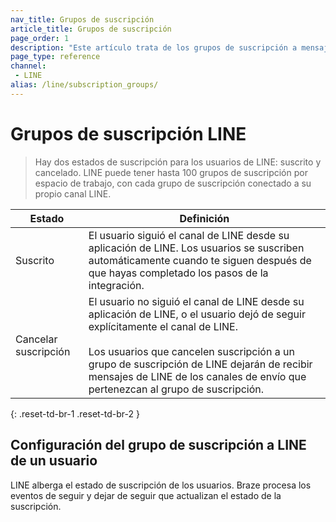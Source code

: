 ```yaml
---
nav_title: Grupos de suscripción
article_title: Grupos de suscripción
page_order: 1
description: "Este artículo trata de los grupos de suscripción a mensajes de LINE."
page_type: reference
channel:
 - LINE
alias: /line/subscription_groups/
---
```


# Grupos de suscripción LINE

> Hay dos estados de suscripción para los usuarios de LINE: suscrito y cancelado. LINE puede tener hasta 100 grupos de suscripción por espacio de trabajo, con cada grupo de suscripción conectado a su propio canal LINE.

| Estado | Definición |
| --- | --- |
| Suscrito | El usuario siguió el canal de LINE desde su aplicación de LINE. Los usuarios se suscriben automáticamente cuando te siguen después de que hayas completado los pasos de la integración. |
| Cancelar suscripción | El usuario no siguió el canal de LINE desde su aplicación de LINE, o el usuario dejó de seguir explícitamente el canal de LINE. <br><br> Los usuarios que cancelen suscripción a un grupo de suscripción de LINE dejarán de recibir mensajes de LINE de los canales de envío que pertenezcan al grupo de suscripción. |
{: .reset-td-br-1 .reset-td-br-2 }

## Configuración del grupo de suscripción a LINE de un usuario

LINE alberga el estado de suscripción de los usuarios. Braze procesa los eventos de seguir y dejar de seguir que actualizan el estado de la suscripción.